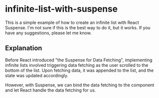 # infinite-list-with-suspense

This is a simple example of how to create an infinite list with React Suspense.
I'm not sure if this is the best way to do it, but it works.
If you have any suggestions, please let me know.

## Explanation

Before React introduced "the Suspense for Data Fetching", implementing infinite lists involved triggering data fetching as the user scrolled to the bottom of the list. Upon fetching data, it was appended to the list, and the state was updated accordingly.

However, with Suspense, we can bind the data fetching to the component and let React handle the data fetching for us.
